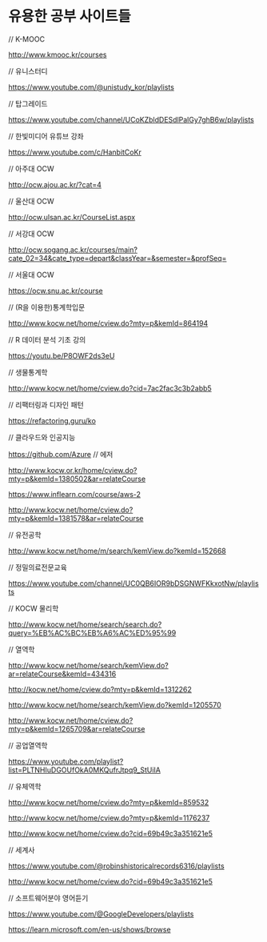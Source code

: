 # 유용한 공부 사이트들 

// K-MOOC

http://www.kmooc.kr/courses

// 유니스터디

https://www.youtube.com/@unistudy_kor/playlists

// 탑그레이드

https://www.youtube.com/channel/UCoKZbldDESdlPalGy7ghB6w/playlists

// 한빛미디어 유튜브 강좌

https://www.youtube.com/c/HanbitCoKr

// 아주대 OCW

http://ocw.ajou.ac.kr/?cat=4

// 울산대 OCW

http://ocw.ulsan.ac.kr/CourseList.aspx

// 서강대 OCW

http://ocw.sogang.ac.kr/courses/main?cate_02=34&cate_type=depart&classYear=&semester=&profSeq=

// 서울대 OCW

https://ocw.snu.ac.kr/course


// (R을 이용한)통계학입문

http://www.kocw.net/home/cview.do?mty=p&kemId=864194

// R 데이터 분석 기초 강의

https://youtu.be/P8OWF2ds3eU

// 생물통계학

http://www.kocw.net/home/cview.do?cid=7ac2fac3c3b2abb5

// 리팩터링과 디자인 패턴

https://refactoring.guru/ko

// 클라우드와 인공지능

https://github.com/Azure // 에저

http://www.kocw.or.kr/home/cview.do?mty=p&kemId=1380502&ar=relateCourse

https://www.inflearn.com/course/aws-2

http://www.kocw.net/home/cview.do?mty=p&kemId=1381578&ar=relateCourse

// 유전공학

http://www.kocw.net/home/m/search/kemView.do?kemId=152668

// 정밀의료전문교육

https://www.youtube.com/channel/UC0QB6IOR9bDSGNWFKkxotNw/playlists

// KOCW 물리학

http://www.kocw.net/home/search/search.do?query=%EB%AC%BC%EB%A6%AC%ED%95%99

// 열역학

http://www.kocw.net/home/search/kemView.do?ar=relateCourse&kemId=434316

http://kocw.net/home/cview.do?mty=p&kemId=1312262

http://www.kocw.net/home/search/kemView.do?kemId=1205570

http://www.kocw.net/home/cview.do?mty=p&kemId=1265709&ar=relateCourse

// 공업열역학

https://www.youtube.com/playlist?list=PLTNHIuDGOUfOkA0MKQufrJtpq9_StUiIA

// 유체역학

http://www.kocw.net/home/cview.do?mty=p&kemId=859532

http://www.kocw.net/home/cview.do?mty=p&kemId=1176237

http://www.kocw.net/home/cview.do?cid=69b49c3a351621e5

// 세계사

https://www.youtube.com/@robinshistoricalrecords6316/playlists

http://www.kocw.net/home/cview.do?cid=69b49c3a351621e5

// 소프트웨어분야 영어듣기

https://www.youtube.com/@GoogleDevelopers/playlists

https://learn.microsoft.com/en-us/shows/browse
